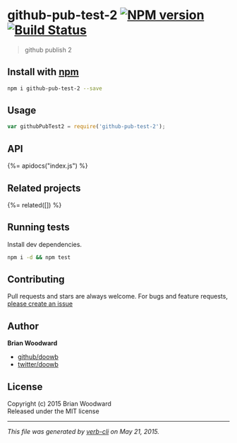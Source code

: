 # github-pub-test-2 [![NPM version](https://badge.fury.io/js/github-pub-test-2.svg)](http://badge.fury.io/js/github-pub-test-2)  [![Build Status](https://travis-ci.org/doowb/github-pub-test-2.svg)](https://travis-ci.org/doowb/github-pub-test-2) 

> github publish 2

## Install with [npm](npmjs.org)

```bash
npm i github-pub-test-2 --save
```

## Usage

```js
var githubPubTest2 = require('github-pub-test-2');
```

## API
<!-- add a path or glob pattern for files with code comments to use for docs  -->
{%= apidocs("index.js") %}

## Related projects
<!-- add an array of related projects, then un-escape the helper -->
{%= related([]) %}  

## Running tests
Install dev dependencies.

```bash
npm i -d && npm test
```


## Contributing
Pull requests and stars are always welcome. For bugs and feature requests, [please create an issue](https://github.com/doowb/github-pub-test-2/issues)


## Author

**Brian Woodward**
 
+ [github/doowb](https://github.com/doowb)
+ [twitter/doowb](http://twitter.com/doowb) 

## License
Copyright (c) 2015 Brian Woodward  
Released under the MIT license

***

_This file was generated by [verb-cli](https://github.com/assemble/verb-cli) on May 21, 2015._
